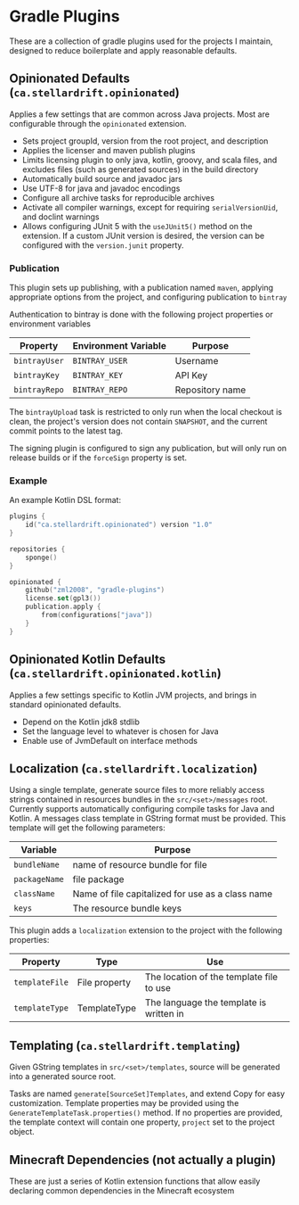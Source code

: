 # Gradle Plugins

These are a collection of gradle plugins used for the projects I maintain, designed to reduce boilerplate and apply reasonable defaults.

## Opinionated Defaults (`ca.stellardrift.opinionated`)

Applies a few settings that are common across Java projects. Most are configurable through the `opinionated` extension.

- Sets project groupId, version from the root project, and description
- Applies the licenser and maven publish plugins
- Limits licensing plugin to only java, kotlin, groovy, and scala files, and excludes files (such as generated sources) in the build directory
- Automatically build source and javadoc jars
- Use UTF-8 for java and javadoc encodings
- Configure all archive tasks for reproducible archives
- Activate all compiler warnings, except for requiring `serialVersionUid`, and doclint warnings
- Allows configuring JUnit 5 with the `useJUnit5()` method on the extension. If a custom JUnit version is desired, the version can be configured with the `version.junit` property.

### Publication
This plugin sets up publishing, with a publication named `maven`, applying appropriate options from the project, and configuring publication to `bintray`

Authentication to bintray is done with the following project properties or environment variables

Property | Environment Variable | Purpose
-------- | -------------------- | --------
`bintrayUser` | `BINTRAY_USER` | Username
`bintrayKey` | `BINTRAY_KEY`  | API Key
`bintrayRepo` | `BINTRAY_REPO` | Repository name

The `bintrayUpload` task is restricted to only run when the local checkout is clean, the project's version does not contain `SNAPSHOT`, and the current commit points to the latest tag.

The signing plugin is configured to sign any publication, but will only run on release builds or if the `forceSign` property is set.


### Example

An example Kotlin DSL format:

```kotlin
plugins {
    id("ca.stellardrift.opinionated") version "1.0"
}

repositories {
    sponge()
}

opinionated {
    github("zml2008", "gradle-plugins")
    license.set(gpl3())
    publication.apply {
        from(configurations["java"])
    }
}
```

## Opinionated Kotlin Defaults (`ca.stellardrift.opinionated.kotlin`)

Applies a few settings specific to Kotlin JVM projects, and brings in standard opinionated defaults.

- Depend on the Kotlin jdk8 stdlib
- Set the language level to whatever is chosen for Java
- Enable use of JvmDefault on interface methods

## Localization (`ca.stellardrift.localization`)

Using a single template, generate source files to more reliably access strings contained in resources bundles in the `src/<set>/messages` root. Currently supports automatically configuring compile tasks for Java and Kotlin. A messages class template in GString format must be provided. This template will get the following parameters:

Variable | Purpose
-------- | -------
`bundleName` | name of resource bundle for file
`packageName` | file package
`className` | Name of file capitalized for use as a class name
`keys` | The resource bundle keys

This plugin adds a `localization` extension to the project with the following properties:

Property | Type | Use
-------- | ----- | ------
`templateFile` | File property | The location of the template file to use
`templateType` | TemplateType | The language the template is written in

## Templating (`ca.stellardrift.templating`)

Given GString templates in `src/<set>/templates`, source will be generated into a generated source root. 

Tasks are named `generate[SourceSet]Templates`, and extend Copy for easy customization. Template properties may be provided using the `GenerateTemplateTask.properties()` method. If no properties are provided, the template context will contain one property, `project` set to the project object.

## Minecraft Dependencies (not actually a plugin)

These are just a series of Kotlin extension functions that allow easily declaring common dependencies in the Minecraft ecosystem
